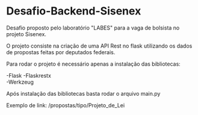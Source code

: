 # Desafio-Backend-Sisenex
Desafio proposto pelo laboratório "LABES" para a vaga de bolsista no projeto Sisenex.  

O projeto consiste na criação de uma API Rest no flask utilizando os dados de propostas feitas por deputados federais.

Para rodar o projeto é necessário apenas a instalação das bibliotecas: 

-Flask 
-Flaskrestx  
-Werkzeug

Após instalação das bibliotecas basta rodar o arquivo main.py


Exemplo de link: 
/propostas/tipo/Projeto_de_Lei
